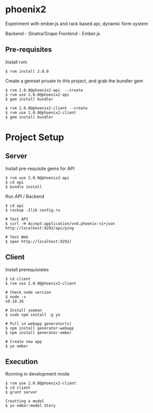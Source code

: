 phoenix2
========

Experiment with ember.js and rack based api, dynamic form system

Backend - Sinatra/Grape
Frontend - Ember.js

Pre-requisites
---

Install rvm

	$ rvm install 2.0.0

Create a gemset private to this project, and grab the bundler gem

	$ rvm 2.0.0@phoenix2-api  --create
	$ rvm use 2.0.0@phoenix2-api
	$ gem install bundler

	$ rvm 2.0.0@phoenix2-client --create
	$ rvm use 2.0.0@phoenix2-client
	$ gem install bundler


Project Setup 
===

Server
---

Install pre-requisite gems for API

	$ rvm use 2.0.0@phoenix2-api
	$ cd api
	$ bundle install
	
Run API / Backend

	$ cd api
	$ rackup -Ilib config.ru

	# Test API
	$ curl -H Accept:application/vnd.phoenix-v1+json http://localhost:9292/api/ping
	
	# Test Web
	$ open http://localhost:9292/
	
Client
---

Install prerequisistes

	$ cd client
	$ rvm use 2.0.0@phoenix2-client
		
	# Check node version
	$ node -v
	v0.10.26
	
	# Install yoeman
	$ sudo npm install -g yo
	
	# Pull in webapp generator(s)
	$ npm install generator-webapp
	$ npm install generator-ember
	
	# Create new app 
	$ yo ember

Execution
---
	
Running in development mode

	$ rvm use 2.0.0@phoenix2-client
	$ cd client
	$ grunt server
	
	Creatting a model
	$ yo ember:model Story

